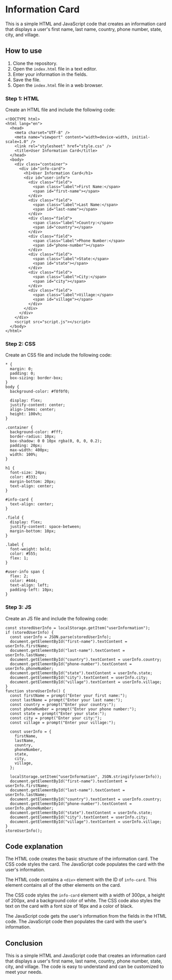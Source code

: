 # Information Card

This is a simple HTML and JavaScript code that creates an information card that displays a user's first name, last name, country, phone number, state, city, and village.

## How to use

1. Clone the repository.
2. Open the `index.html` file in a text editor.
3. Enter your information in the fields.
4. Save the file.
5. Open the `index.html` file in a web browser.

### Step 1: HTML

Create an HTML file and include the following code:

```
<!DOCTYPE html>
<html lang="en">
  <head>
    <meta charset="UTF-8" />
    <meta name="viewport" content="width=device-width, initial-scale=1.0" />
    <link rel="stylesheet" href="style.css" />
    <title>User Information Card</title>
  </head>
  <body>
    <div class="container">
      <div id="info-card">
        <h1>User Information Card</h1>
        <div id="user-info">
          <div class="field">
            <span class="label">First Name:</span>
            <span id="first-name"></span>
          </div>
          <div class="field">
            <span class="label">Last Name:</span>
            <span id="last-name"></span>
          </div>
          <div class="field">
            <span class="label">Country:</span>
            <span id="country"></span>
          </div>
          <div class="field">
            <span class="label">Phone Number:</span>
            <span id="phone-number"></span>
          </div>
          <div class="field">
            <span class="label">State:</span>
            <span id="state"></span>
          </div>
          <div class="field">
            <span class="label">City:</span>
            <span id="city"></span>
          </div>
          <div class="field">
            <span class="label">Village:</span>
            <span id="village"></span>
          </div>
        </div>
      </div>
    </div>
    <script src="script.js"></script>
  </body>
</html>

```

### Step 2: CSS

Create an CSS file and include the following code:

```
* {
  margin: 0;
  padding: 0;
  box-sizing: border-box;
}
body {
  background-color: #f0f0f0;

  display: flex;
  justify-content: center;
  align-items: center;
  height: 100vh;
}

.container {
  background-color: #fff;
  border-radius: 10px;
  box-shadow: 0 0 10px rgba(0, 0, 0, 0.2);
  padding: 20px;
  max-width: 400px;
  width: 100%;
}

h1 {
  font-size: 24px;
  color: #333;
  margin-bottom: 20px;
  text-align: center;
}

#info-card {
  text-align: center;
}

.field {
  display: flex;
  justify-content: space-between;
  margin-bottom: 10px;
}

.label {
  font-weight: bold;
  color: #555;
  flex: 1;
}

#user-info span {
  flex: 2;
  color: #444;
  text-align: left;
  padding-left: 10px;
}

```

### Step 3: JS

Create an JS file and include the following code:

```
const storedUserInfo = localStorage.getItem("userInformation");
if (storedUserInfo) {
  const userInfo = JSON.parse(storedUserInfo);
  document.getElementById("first-name").textContent = userInfo.firstName;
  document.getElementById("last-name").textContent = userInfo.lastName;
  document.getElementById("country").textContent = userInfo.country;
  document.getElementById("phone-number").textContent = userInfo.phoneNumber;
  document.getElementById("state").textContent = userInfo.state;
  document.getElementById("city").textContent = userInfo.city;
  document.getElementById("village").textContent = userInfo.village;
}
function storeUserInfo() {
  const firstName = prompt("Enter your first name:");
  const lastName = prompt("Enter your last name:");
  const country = prompt("Enter your country:");
  const phoneNumber = prompt("Enter your phone number:");
  const state = prompt("Enter your state:");
  const city = prompt("Enter your city:");
  const village = prompt("Enter your village:");

  const userInfo = {
    firstName,
    lastName,
    country,
    phoneNumber,
    state,
    city,
    village,
  };

  localStorage.setItem("userInformation", JSON.stringify(userInfo));
  document.getElementById("first-name").textContent = userInfo.firstName;
  document.getElementById("last-name").textContent = userInfo.lastName;
  document.getElementById("country").textContent = userInfo.country;
  document.getElementById("phone-number").textContent = userInfo.phoneNumber;
  document.getElementById("state").textContent = userInfo.state;
  document.getElementById("city").textContent = userInfo.city;
  document.getElementById("village").textContent = userInfo.village;
}
storeUserInfo();

```

## Code explanation

The HTML code creates the basic structure of the information card. The CSS code styles the card. The JavaScript code populates the card with the user's information.

The HTML code contains a `<div>` element with the ID of `info-card`. This element contains all of the other elements on the card.

The CSS code styles the `info-card` element with a width of 300px, a height of 200px, and a background color of white. The CSS code also styles the text on the card with a font size of 16px and a color of black.

The JavaScript code gets the user's information from the fields in the HTML code. The JavaScript code then populates the card with the user's information.

## Conclusion

This is a simple HTML and JavaScript code that creates an information card that displays a user's first name, last name, country, phone number, state, city, and village. The code is easy to understand and can be customized to meet your needs.
